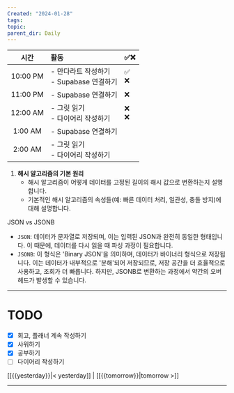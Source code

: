 ```yaml
---
Created: "2024-01-28"
tags: 
topic: 
parent_dir: Daily
---
```

| 시간 | 활동 | ✅❌ |
| :--: | :--- | ---- |
| 10:00 PM | - 만다라트 작성하기<br>- Supabase 연결하기 | ✅<br>❌ |
| 11:00 PM | - Supabase 연결하기 | ❌ |
| 12:00 AM | - 그릿 읽기<br>- 다이어리 작성하기 | ❌<br>❌ |
| 1:00 AM | - Supabase 연결하기 |  |
| 2:00 AM | - 그릿 읽기<br>- 다이어리 작성하기 |  |
1. **해시 알고리즘의 기본 원리**
    - 해시 알고리즘이 어떻게 데이터를 고정된 길이의 해시 값으로 변환하는지 설명합니다.
    - 기본적인 해시 알고리즘의 속성들(예: 빠른 데이터 처리, 일관성, 충돌 방지)에 대해 설명합니다.

JSON vs JSONB
- `JSON`: 데이터가 문자열로 저장되며, 이는 입력된 JSON과 완전히 동일한 형태입니다. 이 때문에, 데이터를 다시 읽을 때 파싱 과정이 필요합니다.
- `JSONB`: 이 형식은 'Binary JSON'을 의미하며, 데이터가 바이너리 형식으로 저장됩니다. 이는 데이터가 내부적으로 '분해'되어 저장되므로, 저장 공간을 더 효율적으로 사용하고, 조회가 더 빠릅니다. 하지만, JSONB로 변환하는 과정에서 약간의 오버헤드가 발생할 수 있습니다.

----
# TODO
- [x] 회고, 플래너 계속 작성하기
- [x] 샤워하기
- [x] 공부하기
- [ ] 다이어리 작성하기
  
[[{{yesterday}}|< yesterday]] | [[{{tomorrow}}|tomorrow >]]  
  
---  
